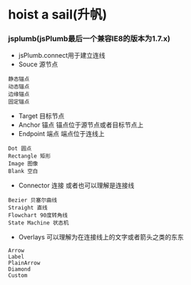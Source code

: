 # hoist a sail(升帆)

### jsplumb(jsPlumb最后一个兼容IE8的版本为1.7.x)
- jsPlumb.connect用于建立连线
- Souce 源节点
```
静态锚点
动态锚点
边缘锚点
固定锚点
```
- Target 目标节点
- Anchor 锚点 锚点位于源节点或者目标节点上
- Endpoint 端点 端点位于连线上
```
Dot 圆点
Rectangle 矩形
Image 图像
Blank 空白
```
- Connector 连接 或者也可以理解是连接线
```
Bezier 贝塞尔曲线
Straight 直线
Flowchart 90度转角线
State Machine 状态机
```
- Overlays 可以理解为在连接线上的文字或者箭头之类的东东
```
Arrow
Label
PlainArrow
Diamond
Custom
```

